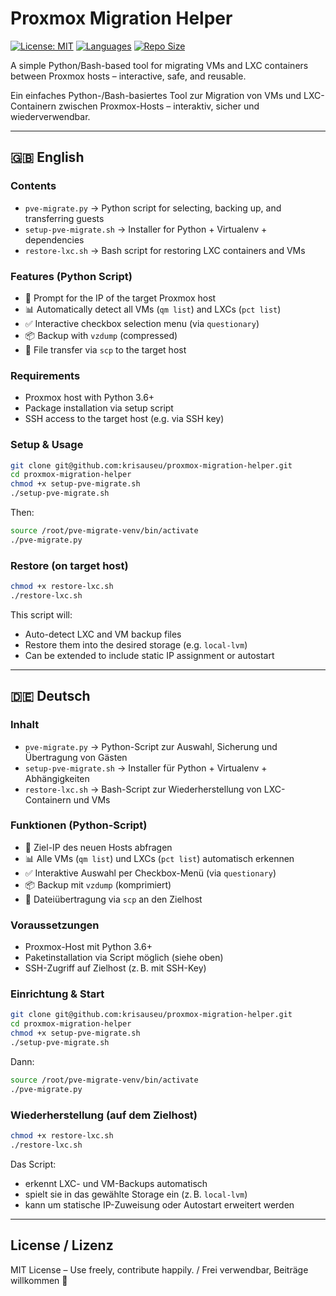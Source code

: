# Proxmox Migration Helper

[![License: MIT](https://img.shields.io/badge/License-MIT-blue.svg)](https://opensource.org/licenses/MIT)
[![Languages](https://img.shields.io/github/languages/top/krisauseu/proxmox-migration-helper)](https://github.com/krisauseu/proxmox-migration-helper)
[![Repo Size](https://img.shields.io/github/repo-size/krisauseu/proxmox-migration-helper)](https://github.com/krisauseu/proxmox-migration-helper)

A simple Python/Bash-based tool for migrating VMs and LXC containers between Proxmox hosts – interactive, safe, and reusable.

Ein einfaches Python-/Bash-basiertes Tool zur Migration von VMs und LXC-Containern zwischen Proxmox-Hosts – interaktiv, sicher und wiederverwendbar.

---

## 🇬🇧 English

### Contents
- `pve-migrate.py` → Python script for selecting, backing up, and transferring guests
- `setup-pve-migrate.sh` → Installer for Python + Virtualenv + dependencies
- `restore-lxc.sh` → Bash script for restoring LXC containers and VMs

### Features (Python Script)
- 🔧 Prompt for the IP of the target Proxmox host
- 📊 Automatically detect all VMs (`qm list`) and LXCs (`pct list`)
- ✅ Interactive checkbox selection menu (via `questionary`)
- 📦 Backup with `vzdump` (compressed)
- 🚚 File transfer via `scp` to the target host

### Requirements
- Proxmox host with Python 3.6+
- Package installation via setup script
- SSH access to the target host (e.g. via SSH key)

### Setup & Usage
```bash
git clone git@github.com:krisauseu/proxmox-migration-helper.git
cd proxmox-migration-helper
chmod +x setup-pve-migrate.sh
./setup-pve-migrate.sh
```
Then:
```bash
source /root/pve-migrate-venv/bin/activate
./pve-migrate.py
```

### Restore (on target host)
```bash
chmod +x restore-lxc.sh
./restore-lxc.sh
```
This script will:
- Auto-detect LXC and VM backup files
- Restore them into the desired storage (e.g. `local-lvm`)
- Can be extended to include static IP assignment or autostart

---

## 🇩🇪 Deutsch

### Inhalt
- `pve-migrate.py` → Python-Script zur Auswahl, Sicherung und Übertragung von Gästen
- `setup-pve-migrate.sh` → Installer für Python + Virtualenv + Abhängigkeiten
- `restore-lxc.sh` → Bash-Script zur Wiederherstellung von LXC-Containern und VMs

### Funktionen (Python-Script)
- 🔧 Ziel-IP des neuen Hosts abfragen
- 📊 Alle VMs (`qm list`) und LXCs (`pct list`) automatisch erkennen
- ✅ Interaktive Auswahl per Checkbox-Menü (via `questionary`)
- 📦 Backup mit `vzdump` (komprimiert)
- 🚚 Dateiübertragung via `scp` an den Zielhost

### Voraussetzungen
- Proxmox-Host mit Python 3.6+
- Paketinstallation via Script möglich (siehe oben)
- SSH-Zugriff auf Zielhost (z. B. mit SSH-Key)

### Einrichtung & Start
```bash
git clone git@github.com:krisauseu/proxmox-migration-helper.git
cd proxmox-migration-helper
chmod +x setup-pve-migrate.sh
./setup-pve-migrate.sh
```
Dann:
```bash
source /root/pve-migrate-venv/bin/activate
./pve-migrate.py
```

### Wiederherstellung (auf dem Zielhost)
```bash
chmod +x restore-lxc.sh
./restore-lxc.sh
```
Das Script:
- erkennt LXC- und VM-Backups automatisch
- spielt sie in das gewählte Storage ein (z. B. `local-lvm`)
- kann um statische IP-Zuweisung oder Autostart erweitert werden

---

## License / Lizenz
MIT License – Use freely, contribute happily. / Frei verwendbar, Beiträge willkommen 🚀

